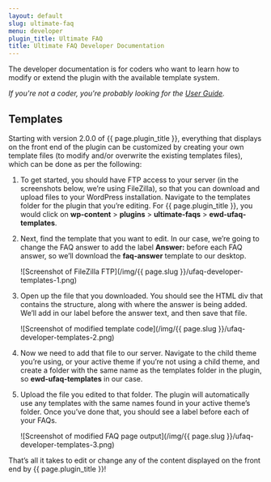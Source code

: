 ```yaml
---
layout: default
slug: ultimate-faq
menu: developer
plugin_title: Ultimate FAQ
title: Ultimate FAQ Developer Documentation
---
```

The developer documentation is for coders who want to learn how to modify or extend the plugin with the available template system<!--, filters and hooks-->.

*If you're not a coder, you're probably looking for the [User Guide](../user).*

## Templates

Starting with version 2.0.0 of {{ page.plugin_title }}, everything that displays on the front end of the plugin can be customized by creating your own template files (to modify and/or overwrite the existing templates files), which can be done as per the following: 

1. To get started, you should have FTP access to your server (in the screenshots below, we’re using FileZilla), so that you can download and upload files to your WordPress installation. Navigate to the templates folder for the plugin that you’re editing. For {{ page.plugin_title }}, you would click on **wp-content** > **plugins** > **ultimate-faqs** > **ewd-ufaq-templates**.

2. Next, find the template that you want to edit. In our case, we’re going to change the FAQ answer to add the label **Answer:** before each FAQ answer, so we’ll download the **faq-answer** template to our desktop.

    ![Screenshot of FileZilla FTP](/img/{{ page.slug }}/ufaq-developer-templates-1.png)

3. Open up the file that you downloaded. You should see the HTML div that contains the structure, along with where the answer is being added. We’ll add in our label before the answer text, and then save that file.

    ![Screenshot of modified template code](/img/{{ page.slug }}/ufaq-developer-templates-2.png)

4. Now we need to add that file to our server. Navigate to the child theme you’re using, or your active theme if you’re not using a child theme, and create a folder with the same name as the templates folder in the plugin, so **ewd-ufaq-templates** in our case.

5. Upload the file you edited to that folder. The plugin will automatically use any templates with the same names found in your active theme’s folder. Once you’ve done that, you should see a label before each of your FAQs.

    ![Screenshot of modified FAQ page output](/img/{{ page.slug }}/ufaq-developer-templates-3.png)

That’s all it takes to edit or change any of the content displayed on the front end by {{ page.plugin_title }}!